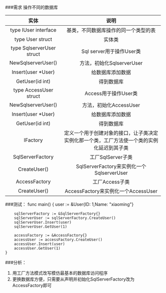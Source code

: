 ###需求
操作不同的数据库

实体 | 说明
:---: | :---:
type IUser interface | 基类，不同数据库操作的同一个类型的表
type User struct | 实体类
type SqlserverUser struct | Sql server用于操作User类
NewSqlserverUser() | 方法，初始化SqlserverUser
Insert(user *User) | 给数据库添加数据
GetUser(id int) | 得到数据库
type AccessUser struct | Access用于操作User类
NewSqlserverUser() | 方法，初始化AccessUser
Insert(user *User) | 给数据库添加数据
GetUser(id int) | 得到数据库
IFactory | 定义一个用于创建对象的接口，让子类决定实例化那一个类，工厂方法使一个类的实例化延迟到其子类
SqlServerFactory | 工厂SqlServer子类
CreateUser() | SqlServerFactory来实例化一个SqlserverUser
AccessFactory | 工厂Access子类
CreateUser() | AccessFactory来实例化一个AccessUser

###测试：
    func main()  {
       user := &User{ID: 1,Name: "xiaoming"}

        sqlServerFactory := &SqlServerFactory{}
        sqlServerUser := sqlServerFactory.CreateUser()
        sqlServerUser.Insert(user)
        sqlServerUser.GetUser(1)
    
        accessFactory := &AccessFactory{}
        accessUser := accessFactory.CreateUser()
        accessUser.Insert(user)
        accessUser.GetUser(1)
    }

###分析：
1. 用工厂方法模式改写模仿最基本的数据库访问程序
2. 更换数据库方便，只需要从声明并初始化SqlServerFactory改为AccessFactory即可

